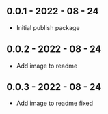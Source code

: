 ## 0.0.1 - 2022 - 08 - 24
* Initial publish package
## 0.0.2 - 2022 - 08 - 24
* Add image to readme
## 0.0.3 - 2022 - 08 - 24
* Add image to readme fixed